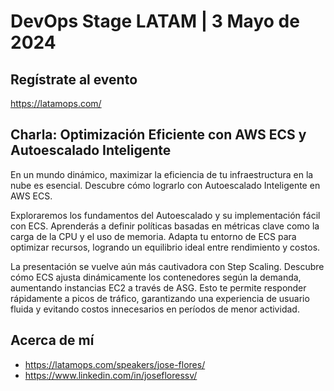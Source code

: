 # DevOps Stage LATAM | 3 Mayo de 2024
## Regístrate al evento
https://latamops.com/

## Charla: Optimización Eficiente con AWS ECS y Autoescalado Inteligente
En un mundo dinámico, maximizar la eficiencia de tu infraestructura en la nube es esencial. Descubre cómo lograrlo con Autoescalado Inteligente en AWS ECS.

Exploraremos los fundamentos del Autoescalado y su implementación fácil con ECS. Aprenderás a definir políticas basadas en métricas clave como la carga de la CPU y el uso de memoria. Adapta tu entorno de ECS para optimizar recursos, logrando un equilibrio ideal entre rendimiento y costos.

La presentación se vuelve aún más cautivadora con Step Scaling. Descubre cómo ECS ajusta dinámicamente los contenedores según la demanda, aumentando instancias EC2 a través de ASG. Esto te permite responder rápidamente a picos de tráfico, garantizando una experiencia de usuario fluida y evitando costos innecesarios en períodos de menor actividad.

## Acerca de mí
* https://latamops.com/speakers/jose-flores/
* https://www.linkedin.com/in/josefloressv/
